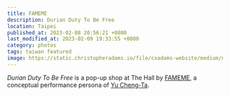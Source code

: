 ```yaml
---
title: FAMEME
description: Durian Duty To Be Free
location: Taipei
published_at: 2023-02-08 20:56:21 +0800
last_modified_at: 2023-02-09 19:33:55 +0800
category: photos
tags: taiwan featured
image: https://static.christopheradams.io/file/cxadams-website/medium/nextcloud/Photos/Albums/2022/20220305-2145_Taipei_FAMEME/20220305-2145_Taipei_FAMEME_L1000214-0.jpg
---
```


*Durian Duty To Be Free* is a pop-up shop at The Hall by [FAMEME], a conceptual
performance persona of [Yu Cheng-Ta].

[FAMEME]: https://www.fameme.online/
[Yu Cheng-Ta]: https://www.yuchengta.com/
